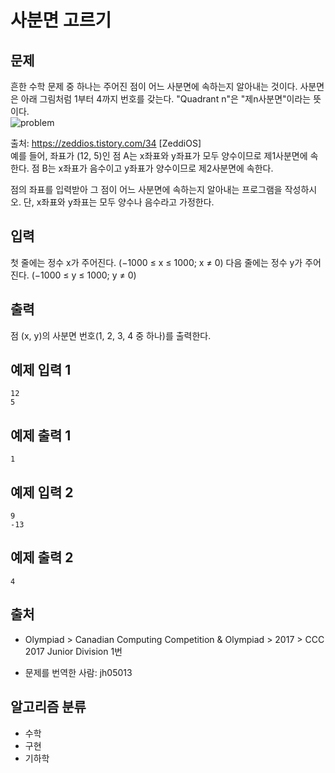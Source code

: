 # 사분면 고르기
## 문제
흔한 수학 문제 중 하나는 주어진 점이 어느 사분면에 속하는지 알아내는 것이다. 사분면은 아래 그림처럼 1부터 4까지 번호를 갖는다. "Quadrant n"은 "제n사분면"이라는 뜻이다.
<br>
![problem](https://onlinejudgeimages.s3-ap-northeast-1.amazonaws.com/problem/14681/1.png)

출처: https://zeddios.tistory.com/34 [ZeddiOS]
<br>
예를 들어, 좌표가 (12, 5)인 점 A는 x좌표와 y좌표가 모두 양수이므로 제1사분면에 속한다. 점 B는 x좌표가 음수이고 y좌표가 양수이므로 제2사분면에 속한다.

점의 좌표를 입력받아 그 점이 어느 사분면에 속하는지 알아내는 프로그램을 작성하시오. 단, x좌표와 y좌표는 모두 양수나 음수라고 가정한다.

## 입력
첫 줄에는 정수 x가 주어진다. (−1000 ≤ x ≤ 1000; x ≠ 0) 다음 줄에는 정수 y가 주어진다. (−1000 ≤ y ≤ 1000; y ≠ 0)

## 출력
점 (x, y)의 사분면 번호(1, 2, 3, 4 중 하나)를 출력한다.

## 예제 입력 1 
```
12
5
```
## 예제 출력 1 
```
1
```
## 예제 입력 2 
```
9
-13
```
## 예제 출력 2 
```
4
```
## 출처
* Olympiad > Canadian Computing Competition & Olympiad > 2017 > CCC 2017 Junior Division 1번

* 문제를 번역한 사람: jh05013
## 알고리즘 분류
* 수학
* 구현
* 기하학